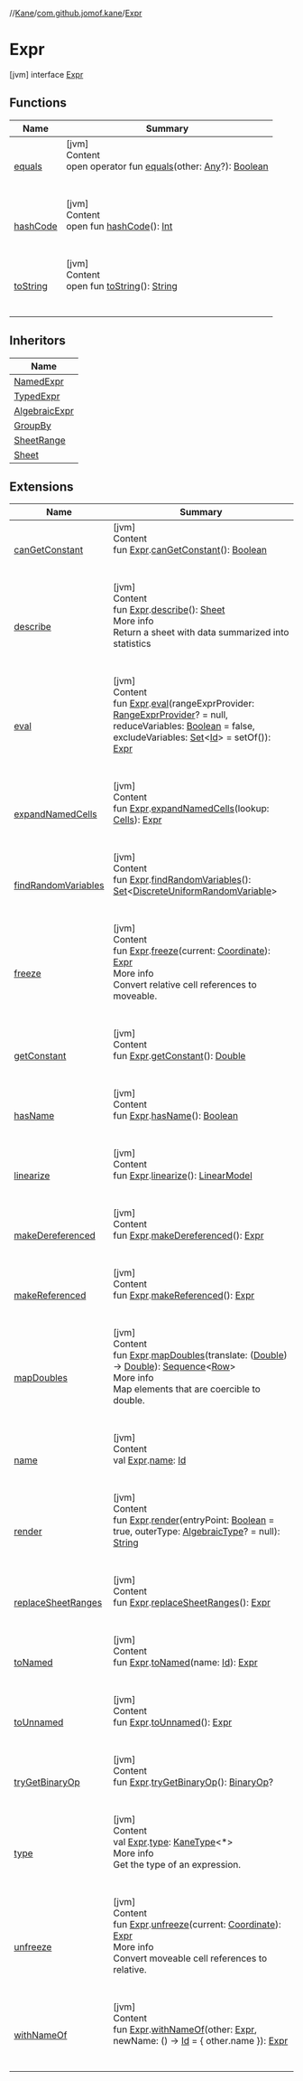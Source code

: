 //[Kane](../../index.md)/[com.github.jomof.kane](../index.md)/[Expr](index.md)



# Expr  
 [jvm] interface [Expr](index.md)   


## Functions  
  
|  Name|  Summary| 
|---|---|
| <a name="kotlin/Any/equals/#kotlin.Any?/PointingToDeclaration/"></a>[equals](../../com.github.jomof.kane.impl.visitor/-difference-visitor/index.md#%5Bkotlin%2FAny%2Fequals%2F%23kotlin.Any%3F%2FPointingToDeclaration%2F%5D%2FFunctions%2F-1533330156)| <a name="kotlin/Any/equals/#kotlin.Any?/PointingToDeclaration/"></a>[jvm]  <br>Content  <br>open operator fun [equals](../../com.github.jomof.kane.impl.visitor/-difference-visitor/index.md#%5Bkotlin%2FAny%2Fequals%2F%23kotlin.Any%3F%2FPointingToDeclaration%2F%5D%2FFunctions%2F-1533330156)(other: [Any](https://kotlinlang.org/api/latest/jvm/stdlib/kotlin/-any/index.html)?): [Boolean](https://kotlinlang.org/api/latest/jvm/stdlib/kotlin/-boolean/index.html)  <br><br><br>
| <a name="kotlin/Any/hashCode/#/PointingToDeclaration/"></a>[hashCode](../../com.github.jomof.kane.impl.visitor/-difference-visitor/index.md#%5Bkotlin%2FAny%2FhashCode%2F%23%2FPointingToDeclaration%2F%5D%2FFunctions%2F-1533330156)| <a name="kotlin/Any/hashCode/#/PointingToDeclaration/"></a>[jvm]  <br>Content  <br>open fun [hashCode](../../com.github.jomof.kane.impl.visitor/-difference-visitor/index.md#%5Bkotlin%2FAny%2FhashCode%2F%23%2FPointingToDeclaration%2F%5D%2FFunctions%2F-1533330156)(): [Int](https://kotlinlang.org/api/latest/jvm/stdlib/kotlin/-int/index.html)  <br><br><br>
| <a name="kotlin/Any/toString/#/PointingToDeclaration/"></a>[toString](../../com.github.jomof.kane.impl.visitor/-difference-visitor/index.md#%5Bkotlin%2FAny%2FtoString%2F%23%2FPointingToDeclaration%2F%5D%2FFunctions%2F-1533330156)| <a name="kotlin/Any/toString/#/PointingToDeclaration/"></a>[jvm]  <br>Content  <br>open fun [toString](../../com.github.jomof.kane.impl.visitor/-difference-visitor/index.md#%5Bkotlin%2FAny%2FtoString%2F%23%2FPointingToDeclaration%2F%5D%2FFunctions%2F-1533330156)(): [String](https://kotlinlang.org/api/latest/jvm/stdlib/kotlin/-string/index.html)  <br><br><br>


## Inheritors  
  
|  Name| 
|---|
| <a name="com.github.jomof.kane/NamedExpr///PointingToDeclaration/"></a>[NamedExpr](../-named-expr/index.md)
| <a name="com.github.jomof.kane/TypedExpr///PointingToDeclaration/"></a>[TypedExpr](../-typed-expr/index.md)
| <a name="com.github.jomof.kane/AlgebraicExpr///PointingToDeclaration/"></a>[AlgebraicExpr](../-algebraic-expr/index.md)
| <a name="com.github.jomof.kane.impl.sheet/GroupBy///PointingToDeclaration/"></a>[GroupBy](../../com.github.jomof.kane.impl.sheet/-group-by/index.md)
| <a name="com.github.jomof.kane.impl.sheet/SheetRange///PointingToDeclaration/"></a>[SheetRange](../../com.github.jomof.kane.impl.sheet/-sheet-range/index.md)
| <a name="com.github.jomof.kane.impl.sheet/Sheet///PointingToDeclaration/"></a>[Sheet](../../com.github.jomof.kane.impl.sheet/-sheet/index.md)


## Extensions  
  
|  Name|  Summary| 
|---|---|
| <a name="com.github.jomof.kane.impl//canGetConstant/com.github.jomof.kane.Expr#/PointingToDeclaration/"></a>[canGetConstant](../../com.github.jomof.kane.impl/can-get-constant.md)| <a name="com.github.jomof.kane.impl//canGetConstant/com.github.jomof.kane.Expr#/PointingToDeclaration/"></a>[jvm]  <br>Content  <br>fun [Expr](index.md).[canGetConstant](../../com.github.jomof.kane.impl/can-get-constant.md)(): [Boolean](https://kotlinlang.org/api/latest/jvm/stdlib/kotlin/-boolean/index.html)  <br><br><br>
| <a name="com.github.jomof.kane//describe/com.github.jomof.kane.Expr#/PointingToDeclaration/"></a>[describe](../describe.md)| <a name="com.github.jomof.kane//describe/com.github.jomof.kane.Expr#/PointingToDeclaration/"></a>[jvm]  <br>Content  <br>fun [Expr](index.md).[describe](../describe.md)(): [Sheet](../../com.github.jomof.kane.impl.sheet/-sheet/index.md)  <br>More info  <br>Return a  sheet with data summarized into statistics  <br><br><br>
| <a name="com.github.jomof.kane//eval/com.github.jomof.kane.Expr#com.github.jomof.kane.impl.sheet.RangeExprProvider?#kotlin.Boolean#kotlin.collections.Set[kotlin.Any]/PointingToDeclaration/"></a>[eval](../eval.md)| <a name="com.github.jomof.kane//eval/com.github.jomof.kane.Expr#com.github.jomof.kane.impl.sheet.RangeExprProvider?#kotlin.Boolean#kotlin.collections.Set[kotlin.Any]/PointingToDeclaration/"></a>[jvm]  <br>Content  <br>fun [Expr](index.md).[eval](../eval.md)(rangeExprProvider: [RangeExprProvider](../../com.github.jomof.kane.impl.sheet/-range-expr-provider/index.md)? = null, reduceVariables: [Boolean](https://kotlinlang.org/api/latest/jvm/stdlib/kotlin/-boolean/index.html) = false, excludeVariables: [Set](https://kotlinlang.org/api/latest/jvm/stdlib/kotlin.collections/-set/index.html)<[Id](../../com.github.jomof.kane.impl/index.md#%5Bcom.github.jomof.kane.impl%2FId%2F%2F%2FPointingToDeclaration%2F%5D%2FClasslikes%2F-1533330156)> = setOf()): [Expr](index.md)  <br><br><br>
| <a name="com.github.jomof.kane.impl.sheet//expandNamedCells/com.github.jomof.kane.Expr#com.github.jomof.kane.impl.sheet.Cells/PointingToDeclaration/"></a>[expandNamedCells](../../com.github.jomof.kane.impl.sheet/expand-named-cells.md)| <a name="com.github.jomof.kane.impl.sheet//expandNamedCells/com.github.jomof.kane.Expr#com.github.jomof.kane.impl.sheet.Cells/PointingToDeclaration/"></a>[jvm]  <br>Content  <br>fun [Expr](index.md).[expandNamedCells](../../com.github.jomof.kane.impl.sheet/expand-named-cells.md)(lookup: [Cells](../../com.github.jomof.kane.impl.sheet/-cells/index.md)): [Expr](index.md)  <br><br><br>
| <a name="com.github.jomof.kane.impl//findRandomVariables/com.github.jomof.kane.Expr#/PointingToDeclaration/"></a>[findRandomVariables](../../com.github.jomof.kane.impl/find-random-variables.md)| <a name="com.github.jomof.kane.impl//findRandomVariables/com.github.jomof.kane.Expr#/PointingToDeclaration/"></a>[jvm]  <br>Content  <br>fun [Expr](index.md).[findRandomVariables](../../com.github.jomof.kane.impl/find-random-variables.md)(): [Set](https://kotlinlang.org/api/latest/jvm/stdlib/kotlin.collections/-set/index.html)<[DiscreteUniformRandomVariable](../../com.github.jomof.kane.impl/-discrete-uniform-random-variable/index.md)>  <br><br><br>
| <a name="com.github.jomof.kane.impl.sheet//freeze/com.github.jomof.kane.Expr#com.github.jomof.kane.impl.Coordinate/PointingToDeclaration/"></a>[freeze](../../com.github.jomof.kane.impl.sheet/freeze.md)| <a name="com.github.jomof.kane.impl.sheet//freeze/com.github.jomof.kane.Expr#com.github.jomof.kane.impl.Coordinate/PointingToDeclaration/"></a>[jvm]  <br>Content  <br>fun [Expr](index.md).[freeze](../../com.github.jomof.kane.impl.sheet/freeze.md)(current: [Coordinate](../../com.github.jomof.kane.impl/-coordinate/index.md)): [Expr](index.md)  <br>More info  <br>Convert relative cell references to moveable.  <br><br><br>
| <a name="com.github.jomof.kane.impl//getConstant/com.github.jomof.kane.Expr#/PointingToDeclaration/"></a>[getConstant](../../com.github.jomof.kane.impl/get-constant.md)| <a name="com.github.jomof.kane.impl//getConstant/com.github.jomof.kane.Expr#/PointingToDeclaration/"></a>[jvm]  <br>Content  <br>fun [Expr](index.md).[getConstant](../../com.github.jomof.kane.impl/get-constant.md)(): [Double](https://kotlinlang.org/api/latest/jvm/stdlib/kotlin/-double/index.html)  <br><br><br>
| <a name="com.github.jomof.kane.impl//hasName/com.github.jomof.kane.Expr#/PointingToDeclaration/"></a>[hasName](../../com.github.jomof.kane.impl/has-name.md)| <a name="com.github.jomof.kane.impl//hasName/com.github.jomof.kane.Expr#/PointingToDeclaration/"></a>[jvm]  <br>Content  <br>fun [Expr](index.md).[hasName](../../com.github.jomof.kane.impl/has-name.md)(): [Boolean](https://kotlinlang.org/api/latest/jvm/stdlib/kotlin/-boolean/index.html)  <br><br><br>
| <a name="com.github.jomof.kane.impl//linearize/com.github.jomof.kane.Expr#/PointingToDeclaration/"></a>[linearize](../../com.github.jomof.kane.impl/linearize.md)| <a name="com.github.jomof.kane.impl//linearize/com.github.jomof.kane.Expr#/PointingToDeclaration/"></a>[jvm]  <br>Content  <br>fun [Expr](index.md).[linearize](../../com.github.jomof.kane.impl/linearize.md)(): [LinearModel](../../com.github.jomof.kane.impl/-linear-model/index.md)  <br><br><br>
| <a name="com.github.jomof.kane.impl//makeDereferenced/com.github.jomof.kane.Expr#/PointingToDeclaration/"></a>[makeDereferenced](../../com.github.jomof.kane.impl/make-dereferenced.md)| <a name="com.github.jomof.kane.impl//makeDereferenced/com.github.jomof.kane.Expr#/PointingToDeclaration/"></a>[jvm]  <br>Content  <br>fun [Expr](index.md).[makeDereferenced](../../com.github.jomof.kane.impl/make-dereferenced.md)(): [Expr](index.md)  <br><br><br>
| <a name="com.github.jomof.kane.impl//makeReferenced/com.github.jomof.kane.Expr#/PointingToDeclaration/"></a>[makeReferenced](../../com.github.jomof.kane.impl/make-referenced.md)| <a name="com.github.jomof.kane.impl//makeReferenced/com.github.jomof.kane.Expr#/PointingToDeclaration/"></a>[jvm]  <br>Content  <br>fun [Expr](index.md).[makeReferenced](../../com.github.jomof.kane.impl/make-referenced.md)(): [Expr](index.md)  <br><br><br>
| <a name="com.github.jomof.kane//mapDoubles/com.github.jomof.kane.Expr#kotlin.Function1[kotlin.Double,kotlin.Double]/PointingToDeclaration/"></a>[mapDoubles](../map-doubles.md)| <a name="com.github.jomof.kane//mapDoubles/com.github.jomof.kane.Expr#kotlin.Function1[kotlin.Double,kotlin.Double]/PointingToDeclaration/"></a>[jvm]  <br>Content  <br>fun [Expr](index.md).[mapDoubles](../map-doubles.md)(translate: ([Double](https://kotlinlang.org/api/latest/jvm/stdlib/kotlin/-double/index.html)) -> [Double](https://kotlinlang.org/api/latest/jvm/stdlib/kotlin/-double/index.html)): [Sequence](https://kotlinlang.org/api/latest/jvm/stdlib/kotlin.sequences/-sequence/index.html)<[Row](../-row/index.md)>  <br>More info  <br>Map elements that are coercible to double.  <br><br><br>
| <a name="com.github.jomof.kane.impl//name/com.github.jomof.kane.Expr#/PointingToDeclaration/"></a>[name](../../com.github.jomof.kane.impl/name.md)| <a name="com.github.jomof.kane.impl//name/com.github.jomof.kane.Expr#/PointingToDeclaration/"></a>[jvm]  <br>Content  <br>val [Expr](index.md).[name](../../com.github.jomof.kane.impl/name.md): [Id](../../com.github.jomof.kane.impl/index.md#%5Bcom.github.jomof.kane.impl%2FId%2F%2F%2FPointingToDeclaration%2F%5D%2FClasslikes%2F-1533330156)  <br><br><br>
| <a name="com.github.jomof.kane.impl//render/com.github.jomof.kane.Expr#kotlin.Boolean#com.github.jomof.kane.impl.types.AlgebraicType?/PointingToDeclaration/"></a>[render](../../com.github.jomof.kane.impl/render.md)| <a name="com.github.jomof.kane.impl//render/com.github.jomof.kane.Expr#kotlin.Boolean#com.github.jomof.kane.impl.types.AlgebraicType?/PointingToDeclaration/"></a>[jvm]  <br>Content  <br>fun [Expr](index.md).[render](../../com.github.jomof.kane.impl/render.md)(entryPoint: [Boolean](https://kotlinlang.org/api/latest/jvm/stdlib/kotlin/-boolean/index.html) = true, outerType: [AlgebraicType](../../com.github.jomof.kane.impl.types/-algebraic-type/index.md)? = null): [String](https://kotlinlang.org/api/latest/jvm/stdlib/kotlin/-string/index.html)  <br><br><br>
| <a name="com.github.jomof.kane.impl//replaceSheetRanges/com.github.jomof.kane.Expr#/PointingToDeclaration/"></a>[replaceSheetRanges](../../com.github.jomof.kane.impl/replace-sheet-ranges.md)| <a name="com.github.jomof.kane.impl//replaceSheetRanges/com.github.jomof.kane.Expr#/PointingToDeclaration/"></a>[jvm]  <br>Content  <br>fun [Expr](index.md).[replaceSheetRanges](../../com.github.jomof.kane.impl/replace-sheet-ranges.md)(): [Expr](index.md)  <br><br><br>
| <a name="com.github.jomof.kane.impl//toNamed/com.github.jomof.kane.Expr#kotlin.Any/PointingToDeclaration/"></a>[toNamed](../../com.github.jomof.kane.impl/to-named.md)| <a name="com.github.jomof.kane.impl//toNamed/com.github.jomof.kane.Expr#kotlin.Any/PointingToDeclaration/"></a>[jvm]  <br>Content  <br>fun [Expr](index.md).[toNamed](../../com.github.jomof.kane.impl/to-named.md)(name: [Id](../../com.github.jomof.kane.impl/index.md#%5Bcom.github.jomof.kane.impl%2FId%2F%2F%2FPointingToDeclaration%2F%5D%2FClasslikes%2F-1533330156)): [Expr](index.md)  <br><br><br>
| <a name="com.github.jomof.kane.impl//toUnnamed/com.github.jomof.kane.Expr#/PointingToDeclaration/"></a>[toUnnamed](../../com.github.jomof.kane.impl/to-unnamed.md)| <a name="com.github.jomof.kane.impl//toUnnamed/com.github.jomof.kane.Expr#/PointingToDeclaration/"></a>[jvm]  <br>Content  <br>fun [Expr](index.md).[toUnnamed](../../com.github.jomof.kane.impl/to-unnamed.md)(): [Expr](index.md)  <br><br><br>
| <a name="com.github.jomof.kane.impl//tryGetBinaryOp/com.github.jomof.kane.Expr#/PointingToDeclaration/"></a>[tryGetBinaryOp](../../com.github.jomof.kane.impl/try-get-binary-op.md)| <a name="com.github.jomof.kane.impl//tryGetBinaryOp/com.github.jomof.kane.Expr#/PointingToDeclaration/"></a>[jvm]  <br>Content  <br>fun [Expr](index.md).[tryGetBinaryOp](../../com.github.jomof.kane.impl/try-get-binary-op.md)(): [BinaryOp](../../com.github.jomof.kane.impl/-binary-op/index.md)?  <br><br><br>
| <a name="com.github.jomof.kane//type/com.github.jomof.kane.Expr#/PointingToDeclaration/"></a>[type](../type.md)| <a name="com.github.jomof.kane//type/com.github.jomof.kane.Expr#/PointingToDeclaration/"></a>[jvm]  <br>Content  <br>val [Expr](index.md).[type](../type.md): [KaneType](../../com.github.jomof.kane.impl.types/-kane-type/index.md)<*>  <br>More info  <br>Get the type of an expression.  <br><br><br>
| <a name="com.github.jomof.kane.impl.sheet//unfreeze/com.github.jomof.kane.Expr#com.github.jomof.kane.impl.Coordinate/PointingToDeclaration/"></a>[unfreeze](../../com.github.jomof.kane.impl.sheet/unfreeze.md)| <a name="com.github.jomof.kane.impl.sheet//unfreeze/com.github.jomof.kane.Expr#com.github.jomof.kane.impl.Coordinate/PointingToDeclaration/"></a>[jvm]  <br>Content  <br>fun [Expr](index.md).[unfreeze](../../com.github.jomof.kane.impl.sheet/unfreeze.md)(current: [Coordinate](../../com.github.jomof.kane.impl/-coordinate/index.md)): [Expr](index.md)  <br>More info  <br>Convert moveable cell references to relative.  <br><br><br>
| <a name="com.github.jomof.kane.impl//withNameOf/com.github.jomof.kane.Expr#com.github.jomof.kane.Expr#kotlin.Function0[kotlin.Any]/PointingToDeclaration/"></a>[withNameOf](../../com.github.jomof.kane.impl/with-name-of.md)| <a name="com.github.jomof.kane.impl//withNameOf/com.github.jomof.kane.Expr#com.github.jomof.kane.Expr#kotlin.Function0[kotlin.Any]/PointingToDeclaration/"></a>[jvm]  <br>Content  <br>fun [Expr](index.md).[withNameOf](../../com.github.jomof.kane.impl/with-name-of.md)(other: [Expr](index.md), newName: () -> [Id](../../com.github.jomof.kane.impl/index.md#%5Bcom.github.jomof.kane.impl%2FId%2F%2F%2FPointingToDeclaration%2F%5D%2FClasslikes%2F-1533330156) = { other.name }): [Expr](index.md)  <br><br><br>

